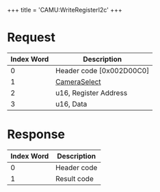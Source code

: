+++
title = 'CAMU:WriteRegisterI2c'
+++

# Request

| Index Word | Description                                             |
|------------|---------------------------------------------------------|
| 0          | Header code \[0x002D00C0\]                              |
| 1          | [CameraSelect](Camera_Services#CameraSelect "wikilink") |
| 2          | u16, Register Address                                   |
| 3          | u16, Data                                               |

# Response

| Index Word | Description |
|------------|-------------|
| 0          | Header code |
| 1          | Result code |